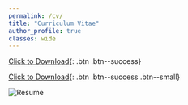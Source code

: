```yaml
---
permalink: /cv/
title: "Curriculum Vitae"
author_profile: true
classes: wide
---
```

[Click to Download](/pdfs/Resume.pdf){: .btn .btn--success}

[Click to Download](/pdfs/Resume.pdf){: .btn .btn--success .btn--small}

<img src="/images/Resume.png" alt="Resume">
